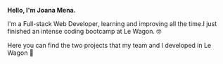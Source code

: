 **Hello, I'm Joana Mena.**

I'm a Full-stack Web Developer, learning and improving all the time.I just finished an intense coding bootcamp at Le Wagon. :nerd_face:

Here you can find the two projects that my team and I developed in Le Wagon 🌱
